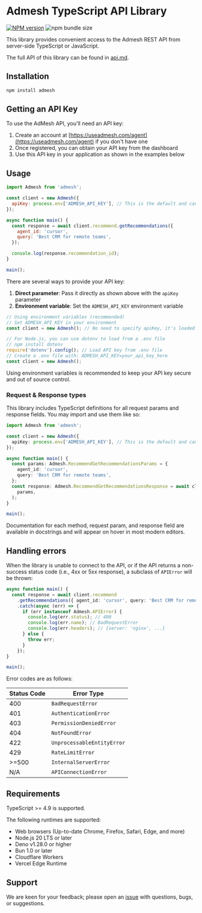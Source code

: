 # Admesh TypeScript API Library

[![NPM version](https://img.shields.io/npm/v/admesh.svg)](https://npmjs.org/package/admesh) ![npm bundle size](https://img.shields.io/bundlephobia/minzip/admesh)

This library provides convenient access to the Admesh REST API from server-side TypeScript or JavaScript.

The full API of this library can be found in [api.md](api.md).

## Installation

```sh
npm install admesh
```

## Getting an API Key

To use the AdMesh API, you'll need an API key:

1. Create an account at [https://useadmesh.com/agent](https://useadmesh.com/agent) if you don't have one
2. Once registered, you can obtain your API key from the dashboard
3. Use this API key in your application as shown in the examples below

## Usage

<!-- prettier-ignore -->
```js
import Admesh from 'admesh';

const client = new Admesh({
  apiKey: process.env['ADMESH_API_KEY'], // This is the default and can be omitted
});

async function main() {
  const response = await client.recommend.getRecommendations({
    agent_id: 'cursor',
    query: 'Best CRM for remote teams',
  });

  console.log(response.recommendation_id);
}

main();
```

There are several ways to provide your API key:

1. **Direct parameter**: Pass it directly as shown above with the `apiKey` parameter
2. **Environment variable**: Set the `ADMESH_API_KEY` environment variable

```js
// Using environment variables (recommended)
// Set ADMESH_API_KEY in your environment
const client = new Admesh(); // No need to specify apiKey, it's loaded from environment

// For Node.js, you can use dotenv to load from a .env file
// npm install dotenv
require('dotenv').config(); // Load API key from .env file
// Create a .env file with: ADMESH_API_KEY=your_api_key_here
const client = new Admesh();
```

Using environment variables is recommended to keep your API key secure and out of source control.

### Request & Response types

This library includes TypeScript definitions for all request params and response fields. You may import and use them like so:

<!-- prettier-ignore -->
```ts
import Admesh from 'admesh';

const client = new Admesh({
  apiKey: process.env['ADMESH_API_KEY'], // This is the default and can be omitted
});

async function main() {
  const params: Admesh.RecommendGetRecommendationsParams = {
    agent_id: 'cursor',
    query: 'Best CRM for remote teams',
  };
  const response: Admesh.RecommendGetRecommendationsResponse = await client.recommend.getRecommendations(
    params,
  );
}

main();
```

Documentation for each method, request param, and response field are available in docstrings and will appear on hover in most modern editors.

## Handling errors

When the library is unable to connect to the API,
or if the API returns a non-success status code (i.e., 4xx or 5xx response),
a subclass of `APIError` will be thrown:

<!-- prettier-ignore -->
```ts
async function main() {
  const response = await client.recommend
    .getRecommendations({ agent_id: 'cursor', query: 'Best CRM for remote teams' })
    .catch(async (err) => {
      if (err instanceof Admesh.APIError) {
        console.log(err.status); // 400
        console.log(err.name); // BadRequestError
        console.log(err.headers); // {server: 'nginx', ...}
      } else {
        throw err;
      }
    });
}

main();
```

Error codes are as follows:

| Status Code | Error Type                 |
| ----------- | -------------------------- |
| 400         | `BadRequestError`          |
| 401         | `AuthenticationError`      |
| 403         | `PermissionDeniedError`    |
| 404         | `NotFoundError`            |
| 422         | `UnprocessableEntityError` |
| 429         | `RateLimitError`           |
| >=500       | `InternalServerError`      |
| N/A         | `APIConnectionError`       |

## Requirements

TypeScript >= 4.9 is supported.

The following runtimes are supported:

- Web browsers (Up-to-date Chrome, Firefox, Safari, Edge, and more)
- Node.js 20 LTS or later
- Deno v1.28.0 or higher
- Bun 1.0 or later
- Cloudflare Workers
- Vercel Edge Runtime

## Support

We are keen for your feedback; please open an [issue](https://www.github.com/GouniManikumar12/admesh-typescript/issues) with questions, bugs, or suggestions.
